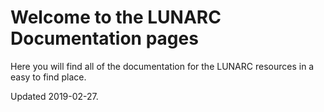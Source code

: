# Welcome to the LUNARC Documentation pages

Here you will find all of the documentation for the LUNARC resources in a easy to find place.

Updated 2019-02-27.
